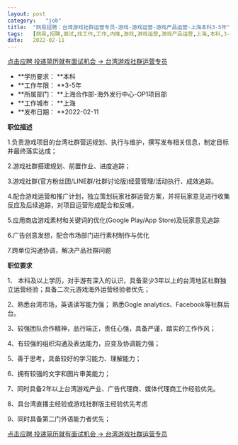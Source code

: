 ```yaml
---
layout:	post
category:	"job"
title:	"网易招聘：台湾游戏社群运营专员-游戏-游戏运营-游戏产品运营-上海本科3-5年"
tags:	[网易,招聘,面试,找工作,工作,内推,游戏,游戏运营,游戏产品运营,上海,本科,3-5年]
date:	2022-02-11
---
```


[点击应聘 投递简历就有面试机会 ->  台湾游戏社群运营专员](http://mobile.bole.netease.com/bole/boleDetail?id=35713&employeeId=346f03c3cda5f04c&key=all)



- **学历要求： **本科
- **工作年限： **3-5年
- **所属部门： **上海合作部-海外发行中心-OP1项目部
- **工作城市： **上海
- **发布日期： **2022-02-11



**职位描述**

1.负责游戏项目的台湾社群营运规划、执行与维护，撰写发布相关信息，制定目标并最终落实达成；

2.游戏社群搭建规划、前置作业、进度追踪；

3.游戏社群(官方粉丝团/LINE群/社群讨论版)经营管理/活动执行、成效追踪。

4.配合游戏运营和推广计划，独立策划玩家社群运营方案，并将玩家意见进行收集反应及后续追踪，对项目运营形成配合和反哺，

5.应用商店游戏素材和关键词的优化(Google Play/App Store)及玩家意见追踪

6.广告创意发想，配合市场部门进行素材制作与优化

7.跨单位沟通协调，解决产品社群问题





**职位要求**

1、 本科及以上学历，对手游有深入的认识，具备至少3年以上的台湾地区社群独立运营经验；具备二次元游戏海外运营经验者优先；

2、熟悉台湾市场，英语读写能力强； 熟悉Gogle analytics、Facebook等社群后台。

3、较强团队合作精神，品行端正，责任心强，具备严谨，踏实的工作作风；

4、有较强的组织沟通及表达能力，应变及协调能力强；

5、善于思考，具备较好的学习能力、理解能力；

6、拥有较强的文字和图片审美能力；

7、同时具备2年以上台湾游戏产业、广告代理商、媒体代理商工作经验优先。

8、具台湾直播主经验或游戏社群版主经验优先考虑

9、同时具备第二门外语能力者优先；



[点击应聘 投递简历就有面试机会 ->  台湾游戏社群运营专员](http://mobile.bole.netease.com/bole/boleDetail?id=35713&employeeId=346f03c3cda5f04c&key=all)